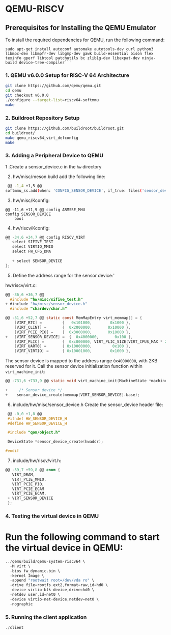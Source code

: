 # QEMU-RISCV

## Prerequisites for Installing the QEMU Emulator

To install the required dependencies for QEMU, run the following command: 


```
sudo apt-get install autoconf automake autotools-dev curl python3 libmpc-dev libmpfr-dev libgmp-dev gawk build-essential bison flex texinfo gperf libtool patchutils bc zlib1g-dev libexpat-dev ninja-build device-tree-compiler```  
```

### 1. QEMU v6.0.0 Setup for RISC-V 64 Architecture


```bash
git clone https://github.com/qemu/qemu.git
cd qemu
git checkout v6.0.0
./configure --target-list=riscv64-softmmu
make
```

### 2. Buildroot Repository Setup
```bash 
git clone https://github.com/buildroot/buildroot.git
cd buildroot/
make qemu_riscv64_virt_defconfig
make
```


### 3. Adding a Peripheral Device to QEMU

1 .Create a sensor_device.c in the `hw` directory

2. hw/misc/meson.build add the following line:
```bash 
 @@ -1,4 +1,5 @@
softmmu_ss.add(when: 'CONFIG_SENSOR_DEVICE', if_true: files('sensor_device.c'))

```
3. hw/misc/Kconfig:

```
@@ -11,6 +11,9 @@ config ARMSSE_MHU
config SENSOR_DEVICE
    bool
```

4. hw/riscv/Kconfig:

```c
@@ -34,6 +34,7 @@ config RISCV_VIRT
   select SIFIVE_TEST
   select VIRTIO_MMIO
   select FW_CFG_DMA
    
   + select SENSOR_DEVICE
};
```
5. Define the address range for the sensor device:'

  hw/riscv/virt.c:

```c
@@ -36,6 +36,7 @@
  #include "hw/misc/sifive_test.h"
+ #include "hw/misc/sensor_device.h"
  #include "chardev/char.h"

@@ -51,6 +52,7 @@ static const MemMapEntry virt_memmap[] = {
    [VIRT_RTC] =         {   0x101000,        0x1000 },
    [VIRT_CLINT] =       {  0x2000000,       0x10000 },
    [VIRT_PCIE_PIO] =    {  0x3000000,       0x10000 },
+   [VIRT_SENSOR_DEVICE] =  {  0x4000000,       0x100 },
    [VIRT_PLIC] =        {  0xc000000, VIRT_PLIC_SIZE(VIRT_CPUS_MAX * 2) },
    [VIRT_UART0] =       { 0x10000000,         0x100 },
    [VIRT_VIRTIO] =      { 0x10001000,        0x1000 },

```

 The sensor device is mapped to the address range `0x40000000`, with 2KB reserved for it.
  Call the sensor device initialization function within ```virt_machine_init```:

```c
@@ -731,6 +733,9 @@ static void virt_machine_init(MachineState *machine)

+     /* Sensor device */
+    sensor_device_create(memmap[VIRT_SENSOR_DEVICE].base);

```
6. include/hw/misc/sensor_device.h
 Create the sensor_device header file:

```c
 @@ -0,0 +1,8 @@
 #ifndef HW_SENSOR_DEVICE_H
 #define HW_SENSOR_DEVICE_H

 #include "qom/object.h"

 DeviceState *sensor_device_create(hwaddr);

#endif

```

7. include/hw/riscv/virt.h:

```c
@@ -59,7 +59,8 @@ enum {
   VIRT_DRAM,
   VIRT_PCIE_MMIO,
   VIRT_PCIE_PIO,
   VIRT_PCIE_ECAM
   VIRT_PCIE_ECAM,
 + VIRT_SENSOR_DEVICE
 };
```

### 4. Testing the virtual device in QEMU

# Run the following command to start the virtual device in QEMU:
```c
../qemu/build/qemu-system-riscv64 \
  -M virt \
  -bios fw_dynamic.bin \
  -kernel Image \
  -append "rootwait root=/dev/vda ro" \
  -drive file=rootfs.ext2,format=raw,id=hd0 \
  -device virtio-blk-device,drive=hd0 \
  -netdev user,id=net0 \
  -device virtio-net-device,netdev=net0 \
  -nographic

```
### 5. Running the client application
```c
./client
```

